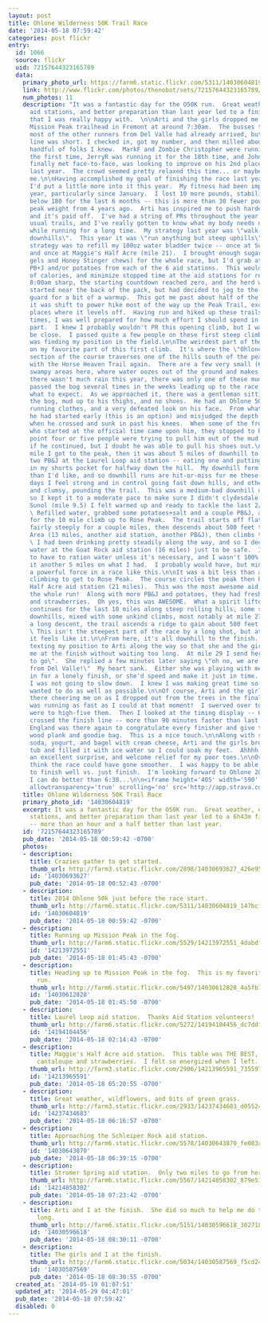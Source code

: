 ```yaml
---
layout: post
title: Ohlone Wilderness 50K Trail Race
date: '2014-05-18 07:59:42'
categories: post flickr
entry:
  id: 1066
  source: flickr
  uid: 72157644323165789
  data:
    primary_photo_url: https://farm6.static.flickr.com/5311/14030604819_147bcf4a23_m.jpg
    link: http://www.flickr.com/photos/thenobot/sets/72157644323165789/
    num_photos: 11
    description: "It was a fantastic day for the O50K run.  Great weather, excellent
      aid stations, and better preparation than last year led to a finishing time
      that I was really happy with.  \n\nArti and the girls dropped me off at the
      Mission Peak trailhead in Fremont at around 7:30am.  The busses that brought
      most of the other runners from Del Valle had already arrived, but the registration
      line was short. I checked in, got my number, and then milled about finding the
      handful of folks I knew.  MarkF and Zombie Christopher were running Ohlone for
      the first time, JerryR was running it for the 18th time, and JohnnyB, who I
      finally met face-to-face, was looking to improve on his 2nd place finish from
      last year.  The crowd seemed pretty relaxed this time... or maybe it was just
      me.\n\nHaving accomplished my goal of finishing the race last year, I decided
      I'd put a little more into it this year.  My fitness had been improving all
      year, particularly since January.  I lost 10 more pounds, stabilizing at or
      below 180 for the last 6 months -- this is more than 30 fewer pounds than my
      peak weight from 4 years ago.  Arti has inspired me to push harder in my workouts
      and it's paid off.  I've had a string of PRs throughout the year on all of my
      usual trails, and I've really gotten to know what my body needs nutrition-wise
      while running for a long time.  My strategy last year was \"walk anything but
      downhills\".  This year it was \"run anything but steep uphills\".\n\nMy fueling
      strategy was to refill my 100oz water bladder twice -- once at Sunol (mile 9.5)
      and once at Maggie's Half Acre (mile 21).  I brought enough sugary stuff (Huma
      gels and Honey Stinger chews) for the whole race, but I'd grab at least one
      PB+J and/or potatoes from each of the 6 aid stations.  This would give me plenty
      of calories, and minimize stopped time at the aid stations for refilling water.\n\nAt
      8:00am sharp, the starting countdown reached zero, and the herd was off.  I
      started near the back of the pack, but had decided to jog to the first cattle
      guard for a bit of a warmup.  This got me past about half of the field, then
      it was shift to power hike most of the way up the Peak Trail, except for a couple
      places where it levels off.  Having run and hiked up these trails countless
      times, I was well prepared for how much effort I should spend in this first
      part.  I knew I probably wouldn't PR this opening climb, but I wanted it to
      be close.  I passed quite a few people on these first steep climbs, and so I
      was finding my position in the field.\n\nThe weirdest part of the race happened
      on my favorite part of this first climb.  It's where the \"Ohlone Extra Mile\"
      section of the course traverses one of the hills south of the peak to meet up
      with the Horse Heaven Trail again.  There are a few very small (6 feet across)
      swampy areas here, where water oozes out of the ground and makes some mud.  Since
      there wasn't much rain this year, there was only one of these mud bogs.  I had
      passed the bog several times in the weeks leading up to the race, so I knew
      what to expect.  As we approached it, there was a gentleman sitting just above
      the bog, mud up to his thighs, and no shoes.  He had an Ohlone 50K number on,
      running clothes, and a very defeated look on his face.  From what I understand,
      he had started early (this is an option) and misjudged the depth of the mud
      when he crossed and sunk in past his knees.  When some of the front-runners
      who started at the official time came upon him, they stopped to help.  At one
      point four or five people were trying to pull him out of the mud!  I'm not sure
      if he continued, but I doubt he was able to pull his shoes out.\n\nAfter another
      mile I got to the peak, then it was about 5 miles of downhill to Sunol.  I grabbed
      two PB&J at the Laurel Loop aid station -- eating one and putting the other
      in my shorts pocket for halfway down the hill.  My downhill form is less consistent
      than I'd like, and so downhill runs are hit-or-miss for me these days.  Some
      days I feel strong and in control going fast down hills, and others I feel heavy
      and clumsy, pounding the trail.  This was a medium-bad downhill day for me,
      so I kept it to a moderate pace to make sure I didn't clydesdale out.\n\nAt
      Sunol (mile 9.5) I felt warmed up and ready to tackle the last 2/3 of the race.
      \ Refilled water, grabbed some potatoes+salt and a couple PB&J, and set off
      for the 10 mile climb up to Rose Peak.  The trail starts off flat, then climbs
      fairly steeply for a couple miles, then descends about 500 feet to the Backpack
      Area (13 miles, another aid station, another PB&J), then climbs to Rose Peak.
      \ I had been drinking pretty steadily along the way, and so I decided to refill
      water at the Goat Rock aid station (16 miles) just to be safe.  I don't like
      to have to ration water unless it's necessary, and I wasn't 100% sure I'd make
      it another 5 miles on what I had.  I probably would have, but mind games are
      a powerful force in a race like this.\n\nIt was a bit less than an hour of hard
      climbing to get to Rose Peak.  The course circles the peak then heads to Maggie's
      Half Acre aid station (21 miles).  This was the most awesome aid station on
      the whole run!  Along with more PB&J and potatoes, they had fresh and COLD cantaloupe
      and strawberries.  Oh yes, this was AWESOME.  What a spirit lifter!\n\nThe course
      continues for the last 10 miles along steep rolling hills, some significant
      downhills, mixed with some unkind climbs, most notably at mile 27-28 where after
      a long descent, the trail ascends a ridge to gain about 500 feet in a mile.
      \ This isn't the steepest part of the race by a long shot, but at that point
      it feels like it.\n\nFrom here, it's all downhill to the finish.  I had been
      texting my position to Arti along the way so that she and the girls could meet
      me at the finish without waiting too long.  At mile 29 I send her the note \"2
      to go\".  She replied a few minutes later saying \"oh no, we are still 8 miles
      from Del Valle!\"  My heart sank.  Either she was playing with me, or I was
      in for a lonely finish, or she'd speed and make it just in time.  Regardless,
      I was not going to slow down.  I knew I was making great time so far, and I
      wanted to do as well as possible.\n\nOf course, Arti and the girls were right
      there cheering me on as I dropped out from the trees in the final chute.  I
      was running as fast as I could at that moment!  I swerved over to where they
      were to high-five them.  Then I looked at the timing display -- 6:43:xx as I
      crossed the finish line -- more than 90 minutes faster than last year!\n\nLarry
      England was there again to congratulate every finisher and give them their finisher
      wood plank and goodie bag.  This is a nice touch.\n\nAlong with some cold grapefruit
      soda, yogurt, and bagel with cream cheese, Arti and the girls brought a small
      tub and filled it with ice water so I could soak my feet.  Ahhhh!  This was
      an excellent surprise, and welcome relief for my poor toes.\n\nOverall I don't
      think the race could have gone smoother.  I was happy to be able to push myself
      to finish well vs. just finish.  I'm looking forward to Ohlone 2015 to see if
      I can do better than 6:30...\n\n<iframe height='405' width='590' frameborder='0'
      allowtransparency='true' scrolling='no' src='http://app.strava.com/activities/142865499/embed/5454c92d03077a06ca321a80f7d78403b9c1bdaa'></iframe>"
    title: Ohlone Wilderness 50K Trail Race
    primary_photo_id: '14030604819'
    excerpt: It was a fantastic day for the O50K run.  Great weather, excellent aid
      stations, and better preparation than last year led to a 6h43m finishing time
      -- more than an hour and a half better than last year.
    id: '72157644323165789'
    pub_date: '2014-05-18 00:59:42 -0700'
    photos:
    - description: 
      title: Crazies gather to get started.
      thumb_url: http://farm3.static.flickr.com/2898/14030693627_426e955bac_s.jpg
      id: '14030693627'
      pub_date: '2014-05-18 00:52:43 -0700'
    - description: 
      title: 2014 Ohlone 50k just before the race start.
      thumb_url: http://farm6.static.flickr.com/5311/14030604819_147bcf4a23_s.jpg
      id: '14030604819'
      pub_date: '2014-05-18 00:59:42 -0700'
    - description: 
      title: Running up Mission Peak in the fog.
      thumb_url: http://farm6.static.flickr.com/5529/14213972551_4dabdf67c3_s.jpg
      id: '14213972551'
      pub_date: '2014-05-18 01:45:43 -0700'
    - description: 
      title: Heading up to Mission Peak in the fog.  This is my favorite part of the
        run.
      thumb_url: http://farm6.static.flickr.com/5497/14030612828_4a5fb75513_s.jpg
      id: '14030612828'
      pub_date: '2014-05-18 01:45:50 -0700'
    - description: 
      title: Laurel Loop aid station.  Thanks Aid Station volunteers!
      thumb_url: http://farm6.static.flickr.com/5272/14194104456_dc7ddf3147_s.jpg
      id: '14194104456'
      pub_date: '2014-05-18 02:14:43 -0700'
    - description: 
      title: Maggie's Half Acre aid station.  This table was THE BEST, with fresh
        cantaloupe and strawberries.  I felt so energized when I left.
      thumb_url: http://farm3.static.flickr.com/2906/14213965591_7355974dd8_s.jpg
      id: '14213965591'
      pub_date: '2014-05-18 05:20:55 -0700'
    - description: 
      title: Great weather, wildflowers, and bits of green grass.
      thumb_url: http://farm3.static.flickr.com/2933/14237434683_d05524ac61_s.jpg
      id: '14237434683'
      pub_date: '2014-05-18 06:16:57 -0700'
    - description: 
      title: Approaching the Schleiper Rock aid station.
      thumb_url: http://farm6.static.flickr.com/5578/14030643870_fe083aba5f_s.jpg
      id: '14030643870'
      pub_date: '2014-05-18 06:39:15 -0700'
    - description: 
      title: Stromer Spring aid station.  Only two miles to go from here.
      thumb_url: http://farm6.static.flickr.com/5567/14214858302_879e51c8b8_s.jpg
      id: '14214858302'
      pub_date: '2014-05-18 07:23:42 -0700'
    - description: 
      title: Arti and I at the finish.  She did so much to help me do this all year
        long.
      thumb_url: http://farm6.static.flickr.com/5151/14030596618_3027182853_s.jpg
      id: '14030596618'
      pub_date: '2014-05-18 08:30:11 -0700'
    - description: 
      title: The girls and I at the finish.
      thumb_url: http://farm6.static.flickr.com/5034/14030587569_f5cd24a056_s.jpg
      id: '14030587569'
      pub_date: '2014-05-18 08:30:55 -0700'
  created_at: '2014-05-19 01:07:51'
  updated_at: '2014-05-29 04:47:01'
  pub_date: '2014-05-18 07:59:42'
  disabled: 0
---
```


